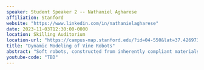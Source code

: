 ```yaml
---
speaker: Student Speaker 2 -- Nathaniel Agharese
affiliation: Stanford
website: "https://www.linkedin.com/in/nathanielagharese"
date: 2023-11-03T12:30:00-0000
location: Skilling Auditorium
location-url: "https://campus-map.stanford.edu/?id=04-550&lat=37.42697371527761&lng=-122.17280664808126&zoom=18&srch=undefined"
title: "Dynamic Modeling of Vine Robots"
abstract: "Soft robots, constructed from inherently compliant materials such as fabric or silicone, have become increasingly popular in recent years. Their compliance enables them to navigate complex and cluttered environments to reach spaces that are inaccessible to traditional rigid robots. One category of soft robots, vine robots, can even grow to increase their length by orders of magnitudes. Because of this growth feature, vine robots have shown promise for applications ranging from debris inspection to surgical procedures. If we can increase our fundamental understanding of how these robots move through space, we can further expand their applications, improve the performance of their current uses, and expedite their standard design cycle. To this end, I created a dynamic model to simulate how these robots respond to force inputs to aid in the design of actuators to achieve desired vine robot behaviors."
youtube-code: "TBD"
---
```

